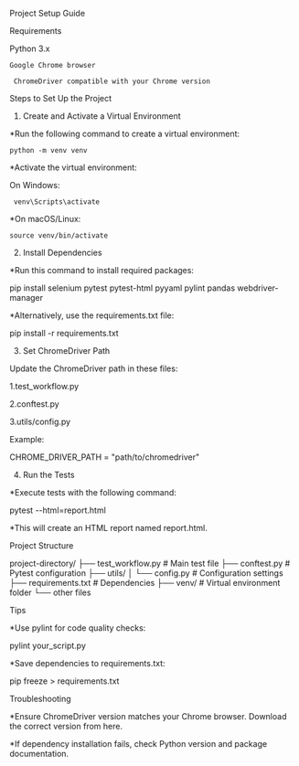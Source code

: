 Project Setup Guide

Requirements

   Python 3.x

    Google Chrome browser

     ChromeDriver compatible with your Chrome version

Steps to Set Up the Project

1. Create and Activate a Virtual Environment

*Run the following command to create a virtual environment:

    python -m venv venv

*Activate the virtual environment:

   On Windows:

     venv\Scripts\activate

*On macOS/Linux:

    source venv/bin/activate

2. Install Dependencies

*Run this command to install required packages:

pip install selenium pytest pytest-html pyyaml pylint pandas webdriver-manager

*Alternatively, use the requirements.txt file:

pip install -r requirements.txt

3. Set ChromeDriver Path

Update the ChromeDriver path in these files:

   1.test_workflow.py

   2.conftest.py

   3.utils/config.py

Example:

CHROME_DRIVER_PATH = "path/to/chromedriver"

4. Run the Tests

*Execute tests with the following command:

pytest --html=report.html

*This will create an HTML report named report.html.

Project Structure

project-directory/
├── test_workflow.py         # Main test file
├── conftest.py              # Pytest configuration
├── utils/
│   └── config.py           # Configuration settings
├── requirements.txt         # Dependencies
├── venv/                    # Virtual environment folder
└── other files

Tips

*Use pylint for code quality checks:

pylint your_script.py

*Save dependencies to requirements.txt:

pip freeze > requirements.txt

Troubleshooting

*Ensure ChromeDriver version matches your Chrome browser. Download the correct version from here.

*If dependency installation fails, check Python version and package documentation.

